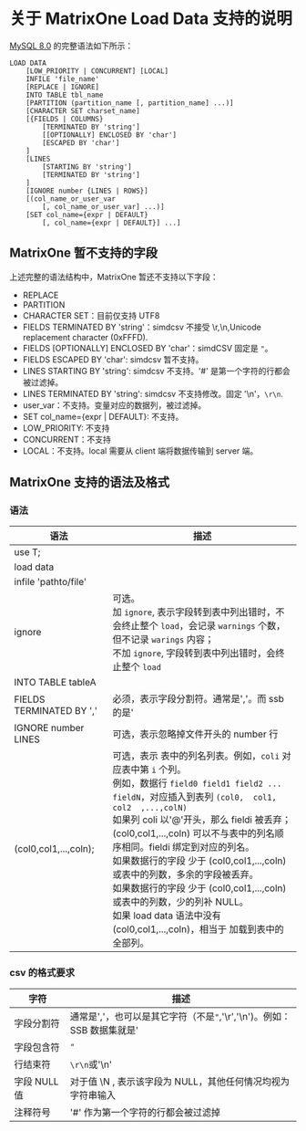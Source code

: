 # 关于 MatrixOne Load Data 支持的说明

[MySQL 8.0](https://dev.mysql.com/doc/refman/8.0/en/load-data.html) 的完整语法如下所示：

```
LOAD DATA
    [LOW_PRIORITY | CONCURRENT] [LOCAL]
    INFILE 'file_name'
    [REPLACE | IGNORE]
    INTO TABLE tbl_name
    [PARTITION (partition_name [, partition_name] ...)]
    [CHARACTER SET charset_name]
    [{FIELDS | COLUMNS}
        [TERMINATED BY 'string']
        [[OPTIONALLY] ENCLOSED BY 'char']
        [ESCAPED BY 'char']
    ]
    [LINES
        [STARTING BY 'string']
        [TERMINATED BY 'string']
    ]
    [IGNORE number {LINES | ROWS}]
    [(col_name_or_user_var
        [, col_name_or_user_var] ...)]
    [SET col_name={expr | DEFAULT}
        [, col_name={expr | DEFAULT}] ...]
```

## MatrixOne 暂不支持的字段

上述完整的语法结构中，MatrixOne 暂还不支持以下字段：

- REPLACE
- PARTITION
- CHARACTER SET：目前仅支持 UTF8
- FIELDS TERMINATED BY 'string'：simdcsv 不接受 \r,\n,Unicode replacement character (0xFFFD).
- FIELDS [OPTIONALLY] ENCLOSED BY 'char'：simdCSV 固定是 `"`。
- FIELDS ESCAPED BY 'char': simdcsv 暂不支持。
- LINES STARTING BY 'string': simdcsv 不支持。'#' 是第一个字符的行都会被过滤掉。
- LINES TERMINATED BY 'string': simdcsv 不支持修改。固定 '\n'，`\r\n`.
- user_var：不支持。变量对应的数据列，被过滤掉。
- SET col_name={expr | DEFAULT}: 不支持。
- LOW_PRIORITY: 不支持
- CONCURRENT：不支持
- LOCAL：不支持。local 需要从 client 端将数据传输到 server 端。

## MatrixOne 支持的语法及格式

### 语法

|语法 | 描述|
|---|---|
|use T;||
|load data||
|infile 'pathto/file'||
|ignore|可选。<br>加 `ignore`, 表示字段转到表中列出错时，不会终止整个 `load`，会记录 `warnings` 个数，但不记录 `warings` 内容；<br>不加 `ignore`, 字段转到表中列出错时，会终止整个 `load`|
|INTO TABLE tableA||
|FIELDS TERMINATED BY ','|必须，表示字段分割符。通常是','。而 ssb 的是'|'|
|IGNORE number LINES|可选，表示忽略掉文件开头的 number 行|
|(col0,col1,...,coln);|可选，表示 表中的列名列表。例如，`coli` 对应表中第 `i` 个列。<br> 例如，数据行 `field0 field1 field2 ... fieldN`，对应插入到表列 `(col0,  col1,  col2  ,...,colN)`<br>如果列 coli 以'@'开头，那么 fieldi 被丢弃；<br>(col0,col1,...,coln) 可以不与表中的列名顺序相同。fieldi 绑定到对应的列名。<br>如果数据行的字段 少于 (col0,col1,...,coln) 或表中的列数，多余的字段被丢弃。<br>如果数据行的字段 少于 (col0,col1,...,coln) 或表中的列数，少的列补 NULL。<br>如果 load data 语法中没有 (col0,col1,...,coln)，相当于 加载到表中的全部列。|

### csv 的格式要求

|字符 | 描述|
|---|---|
|字段分割符 | 通常是','，也可以是其它字符（不是`"`,'\r','\n')。例如：SSB 数据集就是'|'|
|字段包含符|`"`|
|行结束符|`\r\n`或'\n'|
|字段 NULL 值 | 对于值 \N , 表示该字段为 NULL，其他任何情况均视为字符串输入|
|注释符号|'#' 作为第一个字符的行都会被过滤掉|
